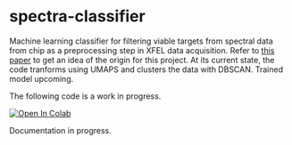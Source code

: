 # spectra-classifier
Machine learning classifier for filtering viable targets from spectral data from chip as a preprocessing step in XFEL data acquisition. Refer to [this paper](https://scripts.iucr.org/cgi-bin/paper?gm5046) to get an idea of the origin for this project. At its current state, the code tranforms using UMAPS and clusters the data with DBSCAN. Trained model upcoming.

The following code is a work in progress.

[![Open In Colab](https://colab.research.google.com/assets/colab-badge.svg)](https://colab.research.google.com/github/remiBoudreau/spectra-classifier/blob/main/spectra_classifier.ipynb)

Documentation in progress.

